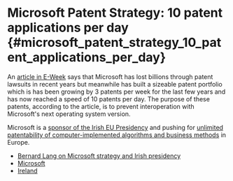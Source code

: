 # Microsoft Patent Strategy: 10 patent applications per day {#microsoft_patent_strategy_10_patent_applications_per_day}

An [article in
E-Week](http://www.eweek.com/article2/0,1759,1566299,00.asp "wikilink")
says that Microsoft has lost billions through patent lawsuits in recent
years but meanwhile has built a sizeable patent portfolio which is has
been growing by 3 patents per week for the last few years and has now
reached a speed of 10 patents per day. The purpose of these patents,
according to the article, is to prevent interoperation with Microsoft\'s
next operating system version.

Microsoft is a [sponsor of the Irish EU
Presidency](http://www.eu2004.ie/sitetools/sponsorship.asp "wikilink")
and pushing for [unlimited patentability of computer-implemented
algorithms and business
methods](http://swpat.ffii.org/papers/europarl0309/cons0401/ "wikilink")
in Europe.

-   [Bernard Lang on Microsoft strategy and Irish
    presidency](http://www.aful.org/wws/arc/patents/2004-05/msg00015.html "wikilink")
-   [Microsoft](http://swpat.ffii.org/players/microsoft/ "wikilink")
-   [Ireland](http://swpat.ffii.org/players/ie/ "wikilink")

